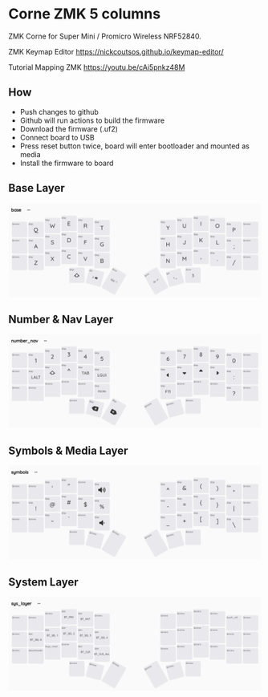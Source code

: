 # Corne ZMK 5 columns

ZMK Corne for Super Mini / Promicro Wireless NRF52840.

ZMK Keymap Editor https://nickcoutsos.github.io/keymap-editor/

Tutorial Mapping ZMK https://youtu.be/cAi5pnkz48M

## How

- Push changes to github
- Github will run actions to build the firmware
- Download the firmware (.uf2)
- Connect board to USB
- Press reset button twice, board will enter bootloader and mounted as media
- Install the firmware to board

## Base Layer

![base_layer.png](./base_layer.png)

## Number & Nav Layer

![num_nav_layer.png](./num_nav_layer.png)

## Symbols & Media Layer

![symbols_layer.png](./symbols_layer.png)

## System Layer

![sys_layer.png](./sys_layer.png)
